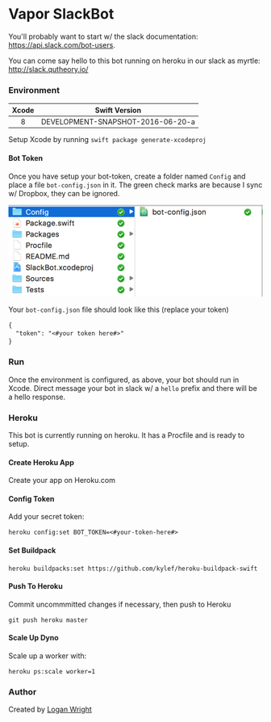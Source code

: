 # Vapor SlackBot

You'll probably want to start w/ the slack documentation: https://api.slack.com/bot-users.

You can come say hello to this bot running on heroku in our slack as myrtle: http://slack.qutheory.io/

### Environment

| Xcode | Swift Version |
|:-:|:-:|
| 8 | DEVELOPMENT-SNAPSHOT-2016-06-20-a |

Setup Xcode by running `swift package generate-xcodeproj`

#### Bot Token

Once you have setup your bot-token, create a folder named `Config` and place a file `bot-config.json` in it. The green check marks are because I sync w/ Dropbox, they can be ignored.

![Alt text](/Images/config-structure.png?raw=true "Optional Title")

Your `bot-config.json` file should look like this (replace your token)

```
{
  "token": "<#your token here#>"
}
```

### Run

Once the environment is configured, as above, your bot should run in Xcode. Direct message your bot in slack w/ a `hello` prefix and there will be a hello response.

### Heroku

This bot is currently running on heroku. It has a Procfile and is ready to setup.

#### Create Heroku App

Create your app on Heroku.com

#### Config Token

Add your secret token:

```
heroku config:set BOT_TOKEN=<#your-token-here#>
```

#### Set Buildpack

```
heroku buildpacks:set https://github.com/kylef/heroku-buildpack-swift
```

#### Push To Heroku

Commit uncommmitted changes if necessary, then push to Heroku

```
git push heroku master
```

#### Scale Up Dyno

Scale up a worker with:

```
heroku ps:scale worker=1
```

### Author

Created by <a href="https://twitter.com/@logmaestro">Logan Wright</a>
